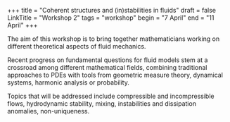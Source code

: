+++
title = "Coherent structures and (in)stabilities in fluids"
draft = false
LinkTitle = "Workshop 2"
tags = "workshop"
begin = "7 April"
end = "11 April"
+++



The aim of this workshop is to bring together mathematicians working on different theoretical aspects of fluid mechanics. 

Recent progress on fundamental questions for fluid models stem at a crossroad among different mathematical fields, combining traditional approaches to PDEs with tools from geometric measure theory, dynamical systems, harmonic analysis or probability.

Topics that will be addressed include compressible and incompressible flows, hydrodynamic stability, mixing, instabilities and dissipation anomalies, non-uniqueness.
